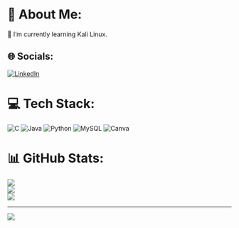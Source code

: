 # 💫 About Me:
🌱 I’m currently learning Kali Linux.<br>


## 🌐 Socials:
[![LinkedIn](https://img.shields.io/badge/LinkedIn-%230077B5.svg?logo=linkedin&logoColor=white)](https://linkedin.com/in/gulseli-ocakci20/) 

# 💻 Tech Stack:
![C](https://img.shields.io/badge/c-%2300599C.svg?style=flat&logo=c&logoColor=white) ![Java](https://img.shields.io/badge/java-%23ED8B00.svg?style=flat&logo=openjdk&logoColor=white) ![Python](https://img.shields.io/badge/python-3670A0?style=flat&logo=python&logoColor=ffdd54) ![MySQL](https://img.shields.io/badge/mysql-4479A1.svg?style=flat&logo=mysql&logoColor=white) ![Canva](https://img.shields.io/badge/Canva-%2300C4CC.svg?style=flat&logo=Canva&logoColor=white)
# 📊 GitHub Stats:
![](https://github-readme-stats.vercel.app/api?username=gulseliocakci&theme=omni&hide_border=false&include_all_commits=true&count_private=true)<br/>
![](https://github-readme-streak-stats.herokuapp.com/?user=gulseliocakci&theme=omni&hide_border=false)<br/>
![](https://github-readme-stats.vercel.app/api/top-langs/?username=gulseliocakci&theme=omni&hide_border=false&include_all_commits=true&count_private=true&layout=compact)

---
[![](https://visitcount.itsvg.in/api?id=gulseliocakci&icon=3&color=10)](https://visitcount.itsvg.in)

<!-- Proudly created with GPRM ( https://gprm.itsvg.in ) -->
